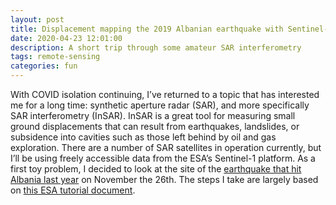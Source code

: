 ```yaml
---
layout: post
title: Displacement mapping the 2019 Albanian earthquake with Sentinel-1 InSAR
date: 2020-04-23 12:01:00
description: A short trip through some amateur SAR interferometry
tags: remote-sensing
categories: fun
---
```


With COVID isolation continuing, I’ve returned to a topic that has interested me for a long time: synthetic aperture radar (SAR), and more specifically SAR interferometry (InSAR). InSAR is a great tool for measuring small ground displacements that can result from earthquakes, landslides, or subsidence into cavities such as those left behind by oil and gas exploration. There are a number of SAR satellites in operation currently, but I’ll be using freely accessible data from the ESA’s Sentinel-1 platform. As a first toy problem, I decided to look at the site of the [earthquake that hit Albania last year](https://en.wikipedia.org/wiki/2019_Albania_earthquake) on November the 26th. The steps I take are largely based on [this ESA tutorial document](http://step.esa.int/docs/tutorials/S1TBX%20TOPSAR%20Interferometry%20with%20Sentinel-1%20Tutorial_v2.pdf).

